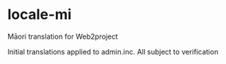locale-mi
=========

Māori translation for Web2project

Initial translations applied to admin.inc.
All subject to verification
